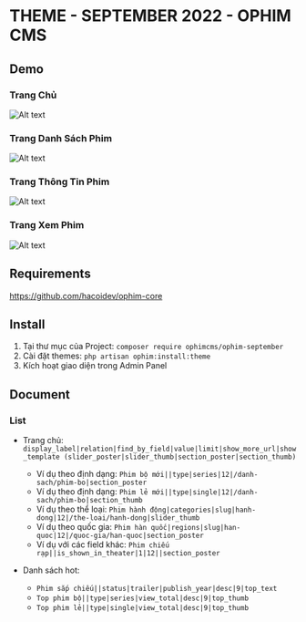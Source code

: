 # THEME - SEPTEMBER 2022 - OPHIM CMS

## Demo
### Trang Chủ
![Alt text](https://i.ibb.co/bWkS4Sf/September-Home-Page.png "Home Page")

### Trang Danh Sách Phim
![Alt text](https://i.ibb.co/B2dPj5S/September-Catalog-Page.png "Catalog Page")

### Trang Thông Tin Phim
![Alt text](https://i.ibb.co/6r1Z70Y/September-Single-Page.png "Single Page")

### Trang Xem Phim
![Alt text](https://i.ibb.co/Pxb8m1G/September-Episode-Page.png "Episode Page")

## Requirements
https://github.com/hacoidev/ophim-core
## Install
1. Tại thư mục của Project: `composer require ophimcms/ophim-september`
2. Cài đặt themes: `php artisan ophim:install:theme`
3. Kích hoạt giao diện trong Admin Panel

## Document
### List
- Trang chủ: `display_label|relation|find_by_field|value|limit|show_more_url|show_template (slider_poster|slider_thumb|section_poster|section_thumb)`
    + Ví dụ theo định dạng: `Phim bộ mới||type|series|12|/danh-sach/phim-bo|section_poster`
    + Ví dụ theo định dạng: `Phim lẻ mới||type|single|12|/danh-sach/phim-bo|section_thumb`
    + Ví dụ theo thể loại: `Phim hành động|categories|slug|hanh-dong|12|/the-loai/hanh-dong|slider_thumb`
    + Ví dụ theo quốc gia: `Phim hàn quốc|regions|slug|han-quoc|12|/quoc-gia/han-quoc|section_poster`
    + Ví dụ với các field khác: `Phim chiếu rạp||is_shown_in_theater|1|12||section_poster`

- Danh sách hot: 
    + `Phim sắp chiếu||status|trailer|publish_year|desc|9|top_text`
    + `Top phim bộ||type|series|view_total|desc|9|top_thumb`
    + `Top phim lẻ||type|single|view_total|desc|9|top_thumb`
